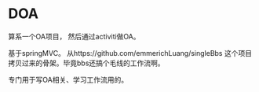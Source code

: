# DOA
算系一个OA项目， 然后通过activiti做OA。

基于springMVC。
从https://github.com/emmerichLuang/singleBbs 这个项目拷贝过来的骨架。毕竟bbs还搞个毛线的工作流啊。

专门用于写OA相关、学习工作流用的。